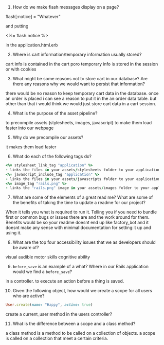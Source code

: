 1. How do we make flash messages display on a page?

flash[:notice] = "Whatever"

and putting <p class="flash"><%= flash.notice %></p> in the application.html.erb

2. Where is cart information/temporary information usually stored?

cart info is contained in the cart poro
temporary info is stored in the session or with cookies


3. What might be some reasons not to store cart in our database? Are there any reasons why we would want to persist that information?

there would be no reason to keep temporary cart data in the database. once an order is placed i can see a reason to put it in the an order data table. but other than that i would think we would just store cart data in a cart session.

4. What is the purpose of the asset pipeline?

to precompile assets (stylesheets, images, javascript) to make them load faster into our webpage

5. Why do we precompile our assets?

it makes them load faster

6. What do each of the following tags do?

```ruby 
<%= stylesheet_link_tag "application" %>
- links the files in your assets/stylesheets folder to your application.html.erb
<%= javascript_include_tag "application" %>
- links the files in your assets/javascripts folder to your application.html.erb
<%= image_tag "rails.png" %>
- links the "rails.png" image in your assets/images folder to your application.html.erb
```

7. What are some of the elements of a great read me? What are some of the benefits of taking the time to update a readme for our project?

When it tells you what is required to run it. Telling you if you need to bundle first or common bugs or issues there are and the work around for them. Benefits would be so your readme doesnt end up like factory_bot and it doesnt make any sense with minimal documentation for setting it up and using it.

8. What are the top four accessibility issues that we as developers should be aware of?

visual
audible
motor skills
cognitive ability

9. `before_save` is an example of a what? Where in our Rails application would we find a `before_save`?

in a controller. to execute an action before a thing is saved.

10. Given the following object, how would we create a scope for all users who are active?

```ruby 
User.create(name: "Happy", active: true)
```
create a current_user method in the users controller?

11. What is the difference between a scope and a class method?

a class method is a method to be called on a collection of objects. a scope is called on a collection that meet a certain criteria.
